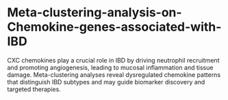# Meta-clustering-analysis-on-Chemokine-genes-associated-with-IBD
CXC chemokines play a crucial role in IBD by driving neutrophil recruitment and promoting angiogenesis, leading to mucosal inflammation and tissue damage. Meta-clustering analyses reveal dysregulated chemokine patterns that distinguish IBD subtypes and may guide biomarker discovery and targeted therapies.
